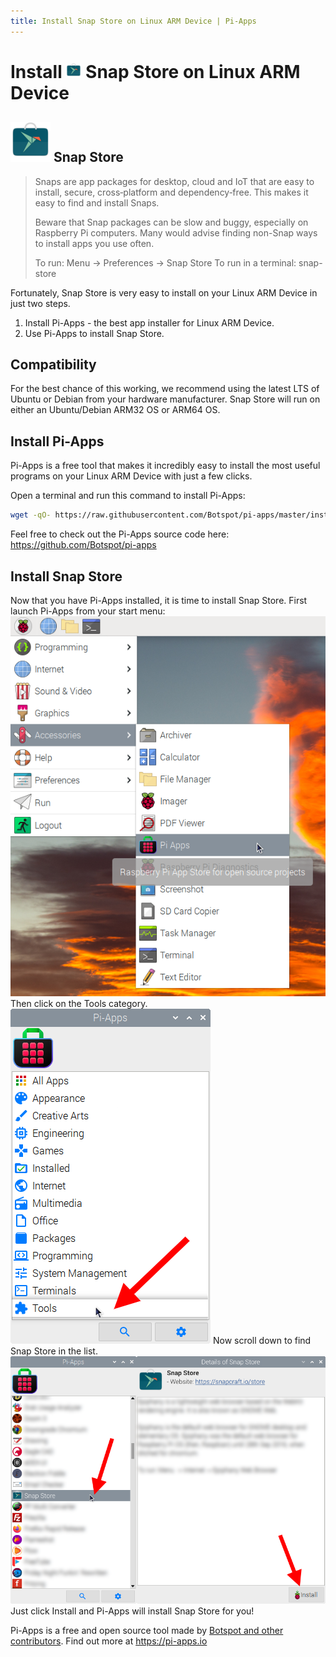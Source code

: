 ```yaml
---
title: Install Snap Store on Linux ARM Device | Pi-Apps
---
```

<div class="simple-install-content content">

# Install <img src="/img/app-icons/Snap Store/icon-64.png" height=24> Snap Store on Linux ARM Device

## <img src="/img/app-icons/Snap Store/icon-64.png"> Snap Store
> Snaps are app packages for desktop, cloud and IoT that are easy to install, secure, cross‐platform and dependency‐free.
> This makes it easy to find and install Snaps.
> 
> Beware that Snap packages can be slow and buggy, especially on Raspberry Pi computers. Many would advise finding non-Snap ways to install apps you use often.
> 
> To run: Menu -> Preferences -> Snap Store
> To run in a terminal: snap-store

Fortunately, Snap Store is very easy to install on your Linux ARM Device in just two steps.
1. Install Pi-Apps - the best app installer for Linux ARM Device.
2. Use Pi-Apps to install Snap Store.
</div>
<div class="simple-install-content content">

## Compatibility
For the best chance of this working, we recommend using the latest LTS of Ubuntu or Debian from your hardware manufacturer.
Snap Store will run on either an Ubuntu/Debian ARM32 OS or ARM64 OS.
</div>
<div class="simple-install-content content">

## Install Pi-Apps

Pi-Apps is a free tool that makes it incredibly easy to install the most useful programs on your Linux ARM Device with just a few clicks.

Open a terminal and run this command to install Pi-Apps:
```bash
wget -qO- https://raw.githubusercontent.com/Botspot/pi-apps/master/install | bash
```
Feel free to check out the Pi-Apps source code here: https://github.com/Botspot/pi-apps
</div>
<div class="simple-install-content content">

## Install Snap Store

Now that you have Pi-Apps installed, it is time to install Snap Store.
First launch Pi-Apps from your start menu:
<img src="/img/start-menu.png">
Then click on the Tools category.
<img src="/img/category-selections/Tools.png">
Now scroll down to find Snap Store in the list.
<img src="/img/app-icons/Snap Store/app-selection.png">
Just click Install and Pi-Apps will install Snap Store for you!
</div>
<div class="simple-install-content content">

Pi-Apps is a free and open source tool made by [Botspot and other contributors](/about/#contributors). Find out more at https://pi-apps.io
</div>
